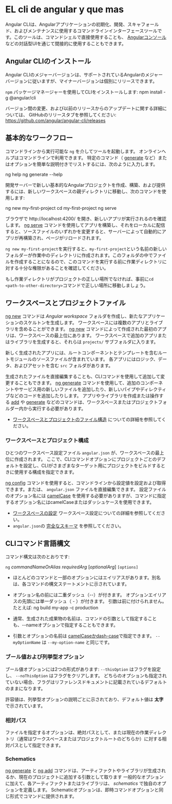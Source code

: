 # EL cli de angular y que mas 

Angular CLIは、Angularアプリケーションの初期化、開発、スキャフォールド、およびメンテナンスに使用するコマンドラインインターフェースツールです。このツールは、コマンドシェルで直接使用することも、 [Angularコンソール](https://angularconsole.com) などの対話型UIを通じて間接的に使用することもできます。

## Angular CLIのインストール

Angular CLIのメジャーバージョンは、サポートされているAngularのメジャーバージョンに従いますが、マイナーバージョンは個別にリリースできます。

`npm` パッケージマネージャーを使用してCLIをインストールします:
<code-example language="bash">
npm install -g @angular/cli
</code-example>

バージョン間の変更、および以前のリリースからのアップデートに関する詳細については、
GitHubのリリースタブを参照してください: https://github.com/angular/angular-cli/releases

## 基本的なワークフロー

コマンドラインから実行可能な `ng` を介してツールを起動します。
オンラインヘルプはコマンドラインで利用できます。
特定のコマンド（ [generate](cli/generate) など）またはオプションを簡単な説明付きでリストするには、次のように入力します。

<code-example language="bash">
ng help
ng generate --help
</code-example>

開発サーバーで新しい基本的なAngularプロジェクトを作成、構築、および提供するには、新しいワークスペースの親ディレクトリに移動し、次のコマンドを使用します:

<code-example language="bash">
ng new my-first-project
cd my-first-project
ng serve
</code-example>

ブラウザで http://localhost:4200/ を開き、新しいアプリが実行されるのを確認します。
[ng serve](cli/serve) コマンドを使用してアプリを構築し、それをローカルに配信すると、ソースファイルのいずれかを変更すると、サーバーによって自動的にアプリが再構築され、ページがリロードされます。

<div class="alert is-helpful">

`ng new my-first-project`を実行すると、`my-first-project`という名前の新しいフォルダーが作業中のディレクトリに作成されます。このフォルダの中でファイルを作成することになるので、このコマンドを実行する前に作業ディレクトリに対する十分な権限があることを確認してください。

もし作業ディレクトリがプロジェクトの正しい場所でなければ、事前に`cd <path-to-other-directory>`コマンドで正しい場所に移動しましょう。

</div>

## ワークスペースとプロジェクトファイル

[ng new](cli/new) コマンドは *Angular workspace* フォルダを作成し、新たなアプリケーションのスケルトンを生成します。
ワークスペースには複数のアプリとライブラリを含めることができます。
[ng new](cli/new) コマンドによって作成された最初のアプリは、ワークスペースの最上位にあります。
ワークスペースで追加のアプリまたはライブラリを生成すると、それらは `projects/` サブフォルダに入ります。

新しく生成されたアプリには、ルートコンポーネントとテンプレートを含むルートモジュールのソースファイルが含まれています。
各アプリにはロジック、データ、およびアセットを含む `src` フォルダがあります。

生成されたファイルを直接編集することも、CLIコマンドを使用して追加して変更することもできます。
[ng generate](cli/generate) コマンドを使用して、追加のコンポーネントやサービス用の新しいファイルを追加したり、新しいパイプやディレクティブなどのコードを追加したりします。
アプリやライブラリを作成または操作する [add](cli/add) や [generate](cli/generate) などのコマンドは、ワークスペースまたはプロジェクトフォルダー内から実行する必要があります。

* [ワークスペースとプロジェクトのファイル構造](guide/file-structure) についての詳細を参照してください。

### ワークスペースとプロジェクト構成

ひとつのワークスペース設定ファイル `angular.json` が、ワークスペースの最上位に作成されます。
ここで、CLIコマンドオプションにプロジェクトごとのデフォルトを設定し、CLIがさまざまなターゲット用にプロジェクトをビルドするときに使用する構成を指定できます。

[ng config](cli/config) コマンドを使用すると、コマンドラインから設定値を設定および取得できます。または、 `angular.json` ファイルを直接編集できます。
設定ファイルのオプション名には [camelCase](guide/glossary#case-types) を使用する必要がありますが、コマンドに指定するオプション名にはcamelCaseまたはダッシュケースを使用できます。

* [ワークスペースの設定](guide/workspace-config) ワークスペース設定についての詳細を参照してください。
* `angular.json`の [完全なスキーマ](https://github.com/angular/angular-cli/wiki/angular-workspace) を参照してください。

## CLIコマンド言語構文

コマンド構文は次のとおりです:

`ng` *commandNameOrAlias* *requiredArg* [*optionalArg*] `[options]`

* ほとんどのコマンドと一部のオプションにはエイリアスがあります。別名は、各コマンドの構文ステートメントに示されています。

* オプション名の前には二重ダッシュ（--）が付きます。
    オプションエイリアスの先頭には単一ダッシュ（ - ）が付きます。
    引数は前に付けられません。
    たとえば: 
    <code-example language="bash">
        ng build my-app -c production
    </code-example>

* 通常、生成された成果物の名前は、コマンドの引数として指定することも、--nameオプションで指定することもできます。

* 引数とオプションの名前は
[camelCaseかdash-case](guide/glossary#case-types)で指定できます。
`--myOptionName` は `--my-option-name` と同じです。

### ブール値および列挙型オプション

ブール値オプションには2つの形式があります: `--thisOption` はフラグを設定し、 `--noThisOption` はフラグをクリアします。
どちらのオプションも指定されていない場合、フラグはリファレンスドキュメントに記載されているデフォルトのままになります。

許容値は、列挙型オプションの説明ごとに示されており、デフォルト値は **太字** で示されています。

### 相対パス

ファイルを指定するオプションは、絶対パスとして、または現在の作業ディレクトリ（通常はワークスペースまたはプロジェクトルートのどちらか）に対する相対パスとして指定できます。

### Schematics

[ng generate](cli/generate) と [ng add](cli/add) コマンドは、アーティファクトやライブラリが生成されるか、現在のプロジェクトに追加する引数として取ります
一般的なオプションに加えて、各アーティファクトまたはライブラリは、 *schematics* で独自のオプションを定義します。
Schematicオプションは、即時コマンドオプションと同じ形式でコマンドに提供されます。
